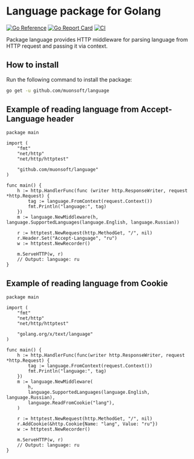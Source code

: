 # Language package for Golang

[![Go Reference](https://pkg.go.dev/badge/github.com/muonsoft/language.svg)](https://pkg.go.dev/github.com/muonsoft/language)
[![Go Report Card](https://goreportcard.com/badge/github.com/muonsoft/language)](https://goreportcard.com/report/github.com/muonsoft/language)
[![CI](https://github.com/muonsoft/language/actions/workflows/main.yml/badge.svg)](https://github.com/muonsoft/language/actions/workflows/main.yml)

Package language provides HTTP middleware for parsing language from HTTP request and passing it via context.

## How to install

Run the following command to install the package:

```bash
go get -u github.com/muonsoft/language
```

## Example of reading language from Accept-Language header

```golang
package main

import (
    "fmt"
    "net/http"
    "net/http/httptest"
    
    "github.com/muonsoft/language"
)

func main() {
    h := http.HandlerFunc(func (writer http.ResponseWriter, request *http.Request) {
        tag := language.FromContext(request.Context())
        fmt.Println("language:", tag)
    })
    m := language.NewMiddleware(h, language.SupportedLanguages(language.English, language.Russian))
    
    r := httptest.NewRequest(http.MethodGet, "/", nil)
    r.Header.Set("Accept-Language", "ru")
    w := httptest.NewRecorder()
    
    m.ServeHTTP(w, r)
    // Output: language: ru
}
```

## Example of reading language from Cookie

```golang
package main

import (
    "fmt"
    "net/http"
    "net/http/httptest"
    
    "golang.org/x/text/language"
)

func main() {
    h := http.HandlerFunc(func(writer http.ResponseWriter, request *http.Request) {
        tag := language.FromContext(request.Context())
        fmt.Println("language:", tag)
    })
    m := language.NewMiddleware(
        h,
        language.SupportedLanguages(language.English, language.Russian),
        language.ReadFromCookie("lang"),
    )
    
    r := httptest.NewRequest(http.MethodGet, "/", nil)
    r.AddCookie(&http.Cookie{Name: "lang", Value: "ru"})
    w := httptest.NewRecorder()
    
    m.ServeHTTP(w, r)
    // Output: language: ru
}
```
